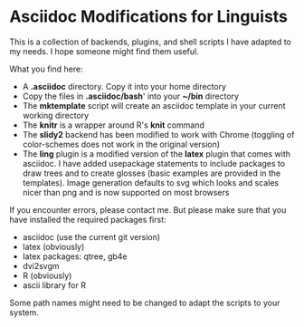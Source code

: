 # Asciidoc Modifications for Linguists

This is a collection of backends, plugins, and shell scripts I have adapted to my needs. I hope someone might find them
useful. 

What you find here:

- A **.asciidoc** directory. Copy it into your home directory
- Copy the files in **.asciidoc/bash**' into your **~/bin** directory
- The **mktemplate** script will create an asciidoc template in your current working directory
- The **knitr** is a wrapper around R's **knit** command
- The **slidy2** backend has been modified to work with Chrome (toggling of color-schemes does not work in the original
  version)
- The **ling** plugin is a modified version of the **latex** plugin that comes with asciidoc. I have added usepackage
  statements to include packages to draw trees and to create glosses (basic examples are provided in the templates). Image generation defaults to svg which looks and scales nicer than png and is now supported on most browsers

If you encounter errors, please contact me. But please make sure that you have installed the required packages first:

- asciidoc (use the current git version)
- latex (obviously)
- latex packages: qtree, gb4e
- dvi2svgm 
- R (obviously)
- ascii library for R

Some path names might need  to be changed to adapt the scripts to your system.
